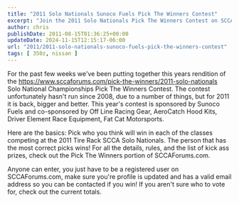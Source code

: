 ```yaml
---
title: "2011 Solo Nationals Sunoco Fuels Pick The Winners Contest"
excerpt: "Join the 2011 Solo Nationals Pick The Winners Contest on SCCAForums.com. Predict the winners, follow the rules, and you could win exciting prizes!"
author: chris
publishDate: 2011-08-15T01:36:25+00:00
updateDate: 2024-11-15T12:15:17-06:00
url: "2011/2011-solo-nationals-sunoco-fuels-pick-the-winners-contest"
tags: [ 350z, nissan ]
---
```


For the past few weeks we've been putting together this years rendition of the https://www.sccaforums.com/pick-the-winners/2011-solo-nationals Solo National Championships Pick The Winners Contest. The contest unfortunately hasn't run since 2008, due to a number of things, but for 2011 it is back, bigger and better. This year's contest is sponsored by Sunoco Fuels and co-sponsored by Off Line Racing Gear, AeroCatch Hood Kits, Driver Element Race Equipment, Fat Cat Motorsports.

Here are the basics: Pick who you think will win in each of the classes competing at the 2011 Tire Rack SCCA Solo Nationals. The person that has the most correct picks wins! For all the details, rules, and the list of kick ass prizes, check out the Pick The Winners portion of SCCAForums.com.

Anyone can enter, you just have to be a registered user on SCCAForums.com, make sure you're profile is updated and has a valid email address so you can be contacted if you win! If you aren't sure who to vote for, check out the current totals.

